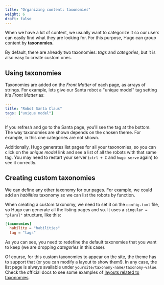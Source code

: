 ```yaml
---
title: "Organizing content: taxonomies"
weight: 6
draft: false
---
```


When we have a lot of content, we usually want to categorize it so our users can easily find what they are looking for. For this purpose, Hugo can group content by **taxonomies**.

By default, there are already two taxonomies: _tags_ and _categories_, but it is also easy to create custom ones.

## Using taxonomies

Taxonomies are added on the _Front Matter_ of each page, as arrays of strings. For example, lets give our Santa robot a "unique model" tag setting it's _Front Matter_ as:

```yaml
---
title: "Robot Santa Claus"
tags: ["unique model"]
---
```

If you refresh and go to the Santa page, you'll see the tag at the bottom. The way taxonomies are shown depends on the chosen theme. For example, in this one categories are not shown.

Additionally, Hugo generates list pages for all your taxonomies, so you can click on the _unique model_ link and see a list of all the robots with that same tag. You may need to restart your server (`ctrl + C` and `hugo serve` again) to see it correctly.

## Creating custom taxonomies

We can define any other taxonomy for our pages. For example, we could add an _habilities_ taxonomy so we can list the robots by function.

When creating a custom taxonomy, we need to set it on the `config.toml` file, so Hugo can generate all the listing pages and so. It uses a `singular = "plural"` structure, like this:

```toml
[taxonomies]
  hability = "habilities"
  tag = "tags"
```

As you can see, you need to redefine the default taxonomies that you want to keep (we are dropping _categories_ in this case).

Of course, for this custom taxonomies to appear on the site, the theme has to support that (or you can modify a layout to show them!). In any case, the list page is always available under `yoursite/taxonomy-name/taxonomy-value`. Check the official docs to see some examples of [layouts related to taxonomies](https://gohugo.io/templates/taxonomy-templates/).

